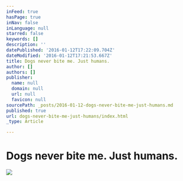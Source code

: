 ```yaml
---
inFeed: true
hasPage: true
inNav: false
inLanguage: null
starred: false
keywords: []
description: ''
datePublished: '2016-01-12T17:22:09.704Z'
dateModified: '2016-01-12T17:21:53.667Z'
title: Dogs never bite me. Just humans.
author: []
authors: []
publisher:
  name: null
  domain: null
  url: null
  favicon: null
sourcePath: _posts/2016-01-12-dogs-never-bite-me-just-humans.md
published: true
url: dogs-never-bite-me-just-humans/index.html
_type: Article

---
```

# Dogs never bite me. Just humans.
![](https://the-grid-user-content.s3-us-west-2.amazonaws.com/a8d56631-d37b-421c-9b91-ec8617fb1897.jpg)